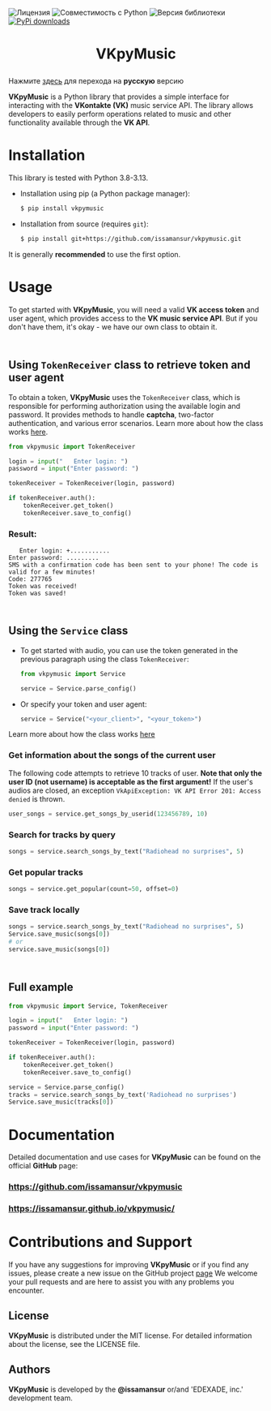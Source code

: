 ![Лицензия](https://img.shields.io/badge/Лицензия-MIT-blue) ![Совместимость с Python](https://img.shields.io/badge/Python-3.8--3.13-blue) ![Версия библиотеки](https://img.shields.io/badge/pip-3.5.0-blue) [![PyPi downloads](https://img.shields.io/pypi/dm/vkpymusic.svg)](https://pypi.org/project/vkpymusic/) 
<!--- [![PyPi status](https://img.shields.io/pypi/status/vkpymusic.svg?style=flat-square)](https://pypi.python.org/pypi/vkpymusic) --->

# <p align="center"> VKpyMusic 
Нажмите [здесь](README_RU.md) для перехода на **русскую** версию

**VKpyMusic** is a Python library that provides a simple interface for interacting with the **VKontakte (VK)** music service API. The library allows developers to easily perform operations related to music and other functionality available through the **VK API**.

# Installation
This library is tested with Python 3.8-3.13.
* Installation using pip (a Python package manager):

	```bash
	$ pip install vkpymusic
	```
* Installation from source (requires `git`):

	```bash
	$ pip install git+https://github.com/issamansur/vkpymusic.git
	```

It is generally **recommended** to use the first option.

# Usage

To get started with **VKpyMusic**, you will need a valid **VK access token** and user agent, which provides access to the **VK music service API**. But if you don't have them, it's okay - we have our own class to obtain it.

## <br> Using `TokenReceiver` class to retrieve token and user agent
To obtain a token, **VKpyMusic** uses the `TokenReceiver` class, which is responsible for performing authorization using the available login and password. It provides methods to handle **captcha**, two-factor authentication, and various error scenarios. Learn more about how the class works [here](https://issamansur.github.io/vkpymusic/vkpymusic/#vkpymusic.TokenReceiver).

```python
from vkpymusic import TokenReceiver

login = input("   Enter login: ")
password = input("Enter password: ")

tokenReceiver = TokenReceiver(login, password)

if tokenReceiver.auth():
    tokenReceiver.get_token()
    tokenReceiver.save_to_config()
```
### Result:
```
   Enter login: +...........
Enter password: .........
SMS with a confirmation code has been sent to your phone! The code is valid for a few minutes!
Code: 277765
Token was received!
Token was saved!
```

## <br> Using the `Service` class
* To get started with audio, you can use the token generated in the previous paragraph using the class `TokenReceiver`:

	```python
	from vkpymusic import Service
	
	service = Service.parse_config()
	```

* Or specify your token and user agent:
	```python
	service = Service("<your_client>", "<your_token>")
	```
Learn more about how the class works [here](https://issamansur.github.io/vkpymusic/vkpymusic/#vkpymusic.Service)

### Get information about the songs of the current user
The following code attempts to retrieve 10 tracks of user. **Note that only the user ID (not username) is acceptable as the first argument!** If the user's audios are closed, an exception `VkApiException: VK API Error 201: Access denied` is thrown. 
```python
user_songs = service.get_songs_by_userid(123456789, 10)
```

### Search for tracks by query
```python
songs = service.search_songs_by_text("Radiohead no surprises", 5)
```

### Get popular tracks
```python
songs = service.get_popular(count=50, offset=0)
```
### Save track locally
```python
songs = service.search_songs_by_text("Radiohead no surprises", 5)
Service.save_music(songs[0])
# or
service.save_music(songs[0])
```
## <br> Full example
```python
from vkpymusic import Service, TokenReceiver

login = input("   Enter login: ")
password = input("Enter password: ")

tokenReceiver = TokenReceiver(login, password)

if tokenReceiver.auth():
    tokenReceiver.get_token()
    tokenReceiver.save_to_config()

service = Service.parse_config()
tracks = service.search_songs_by_text('Radiohead no surprises')
Service.save_music(tracks[0])
```

# Documentation
Detailed documentation and use cases for **VKpyMusic** can be found on the official **GitHub** page: 
### https://github.com/issamansur/vkpymusic
### https://issamansur.github.io/vkpymusic/


# Contributions and Support
If you have any suggestions for improving **VKpyMusic** or if you find any issues, please create a new issue on the GitHub project [page](https://github.com/issamansur/vkpymusic) We welcome your pull requests and are here to assist you with any problems you encounter.
## License
**VKpyMusic** is distributed under the MIT license. For detailed information about the license, see the LICENSE file.

## Authors
**VKpyMusic** is developed by the **@issamansur** or/and 'EDEXADE, inc.' development team.
